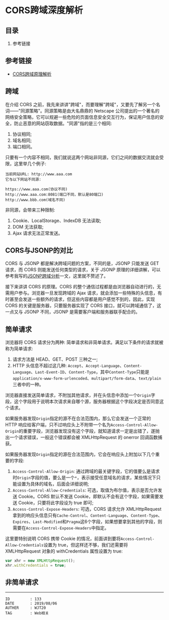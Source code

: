 
# CORS跨域深度解析 #

## 目录 ##

1. 参考链接

## 参考链接 ##

- [CORS跨域原理解析](https://juejin.im/post/5cef28af51882550d41745ea)

## 跨域 ##

在介绍 CORS 之前，我先来讲讲"跨域"，而要理解"跨域"，又要先了解另一个名词——"同源策略"。同源策略是由大名鼎鼎的 Netscape 公司提出的一个著名的网络安全策略，它可以规避一些危险的页面信息安全交互行为，保证用户信息的安全，防止恶意的网站窃取数据。"同源"指的是三个相同:

1. 协议相同;
2. 域名相同;
3. 端口相同。

只要有一个内容不相同，我们就说这两个网站非同源，它们之间的数据交流就会受限，这里举几个例子:

```
当前网站URL: http://www.aaa.com
它与以下网站不同源:

https://www.aaa.com(协议不同)
http://www.aaa.com:8081(端口不同，默认是80端口)
http://www.bbb.com(域名不同)
```

非同源，会带来三种限制:

1. Cookie、LocalStorage、IndexDB 无法读取;
2. DOM 无法获取;
3. Ajax 请求无法正常发送。

## CORS与JSONP的对比 ##

CORS 与 JSONP 都是解决跨域问题的方案，不同的是，JSONP 只能发送 GET 请求，而 CORS 则能发送任何类型的请求，关于 JSONP 原理的详细讲解，可以参考我写的[JSONP跨域分析](https://github.com/WebUnion-core/anthill/blob/master/WJT20/JSONP%E8%B7%A8%E5%9F%9F%E5%88%86%E6%9E%90.md)一文，这里就不赘述了。

接下来讲讲 CORS 的原理。CORS 的整个通信过程都是由浏览器自动进行的，无需用户参与。浏览器一旦发现跨域的 Ajax 请求，就会添加一些特殊的头信息，有时甚至会发送一些额外的请求，但这些内容都是用户感觉不到的，因此，实现 CORS 的关键是服务器，只要服务器实现了 CORS 接口，就可以跨域通信了，这一点又与 JSONP 不同，JSONP 是需要客户端和服务器联手配合的。

## 简单请求 ##

浏览器将 CORS 请求分为两种: 简单请求和非简单请求。满足以下条件的请求就被称为简单请求:

1. 请求方法是 HEAD、GET、POST 三种之一;
2. HTTP 头信息不超过这几种: `Accept`、`Accept-Language`、`Content-Language`、`Last-Event-ID`、`Content-Type`，其中`Content-Type`只能是`application/x-www-form-urlencoded`、`multipart/form-data`、`text/plain`三者中的一种。

浏览器直接发送简单请求，不附加其他请求，并在头信息中添加一个`Origin`字段，这个字段用于说明本次请求来自哪个源，服务器根据这个字段决定是否同意这个请求。

如果服务器发现`Origin`指定的源不在合法范围内，那么它会发送一个正常的 HTTP 响应给客户端，只不过响应头上不附带一个名为`Access-Control-Allow-Origin`的重要字段，浏览器发现没有这个字段，就知道请求一定是出错了，遂抛出一个请求错误，一般这个错误都会被 XMLHttpRequest 的 onerror 回调函数捕获。

如果服务器发现`Origin`指定的源在合法范围内，它会在响应头上附加以下几个重要的字段:

1. `Access-Control-Allow-Origin`: 通过跨域的最关键字段，它的值要么是请求时`Origin`字段的值，要么是一个`*`，表示接受任意域名的请求，某些情况下只能设置为具体的域名，后面会详细说明;
2. `Access-Control-Allow-Credentials`: 可选，取值为布尔值，表示是否允许发送 Cookie。CORS 默认不发送 Cookie，即默认不会有这个字段，如果需要发送 Cookie，只要将此字段设为 true 即可;
3. `Access-Control-Expose-Headers`: 可选，CORS 请求允许 XMLHttpRequest 拿到的响应头信息只有`Cache-Control`、`Content-Language`、`Content-Type`、`Expires`、`Last-Modified`和`Pragma`这6个字段，如果想要拿到其他的字段，则需要在`Access-Control-Expose-Headers`中指定。

这里要特别说明 CORS 携带 Cookie 的情况，前面讲到要将`Access-Control-Allow-Credentials`设置为 true，但这样还不够，我们还需要将 XMLHttpRequest 对象的 withCredentials 属性设置为 true:

```js
var xhr = new XMLHttpRequest();
xhr.withCredentials = true;
```

## 非简单请求 ##



---

```
ID         : 133
DATE       : 2019/08/06
AUTHER     : WJT20
TAG        : Web相关
```
